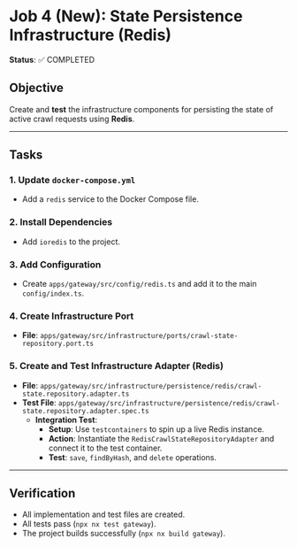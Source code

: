 # Job 4 (New): State Persistence Infrastructure (Redis)

**Status**: ✅ COMPLETED

## Objective

Create and **test** the infrastructure components for persisting the state of active crawl requests using **Redis**.

---

## Tasks

### 1. Update `docker-compose.yml`

- Add a `redis` service to the Docker Compose file.

### 2. Install Dependencies

- Add `ioredis` to the project.

### 3. Add Configuration

- Create `apps/gateway/src/config/redis.ts` and add it to the main `config/index.ts`.

### 4. Create Infrastructure Port

- **File**: `apps/gateway/src/infrastructure/ports/crawl-state-repository.port.ts`

### 5. Create and Test Infrastructure Adapter (Redis)

- **File**: `apps/gateway/src/infrastructure/persistence/redis/crawl-state.repository.adapter.ts`
- **Test File**: `apps/gateway/src/infrastructure/persistence/redis/crawl-state.repository.adapter.spec.ts`
  - **Integration Test**:
    - **Setup**: Use `testcontainers` to spin up a live Redis instance.
    - **Action**: Instantiate the `RedisCrawlStateRepositoryAdapter` and connect it to the test container.
    - **Test**: `save`, `findByHash`, and `delete` operations.

---

## Verification

- All implementation and test files are created.
- All tests pass (`npx nx test gateway`).
- The project builds successfully (`npx nx build gateway`).
